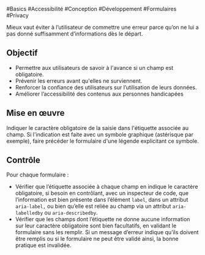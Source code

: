 
#Basics #Accessibilité #Conception #Développement #Formulaires #Privacy

Mieux vaut éviter à l’utilisateur de commettre une erreur parce qu’on ne lui a pas donné suffisamment d’informations dès le départ.


## Objectif

* Permettre aux utilisateurs de savoir à l'avance si un champ est obligatoire.
* Prévenir les erreurs avant qu'elles ne surviennent.
* Renforcer la confiance des utilisateurs sur l’utilisation de leurs données.
* Améliorer l’accessibilité des contenus aux personnes handicapées

## Mise en œuvre

Indiquer le caractère obligatoire de la saisie dans l'étiquette associée au champ. Si l'indication est faite avec un symbole graphique (astérisque par exemple), faire précéder le formulaire d'une légende explicitant ce symbole.

## Contrôle

Pour chaque formulaire :

* Vérifier que l’étiquette associée à chaque champ en indique le caractère obligatoire, si besoin en contrôlant, avec un inspecteur de code, que l’information est bien présente dans l’élément `label`, dans un attribut `aria-label,` ou bien qu’elle est reliée au champ via un attribut `aria-labelledby` ou `aria-describedby`.
* Vérifier que les champs dont l’étiquette ne donne aucune information sur leur caractère obligatoire sont bien facultatifs, en validant le formulaire sans les remplir. Si un message d’erreur indique qu’ils doivent être remplis ou si le formulaire ne peut être validé ainsi, la bonne pratique est invalidée.

